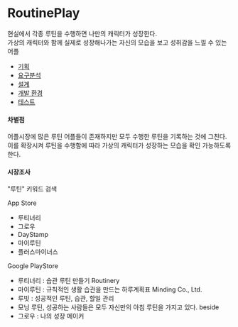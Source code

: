 # RoutinePlay

현실에서 각종 루틴을 수행하면 나만의 캐릭터가 성장한다.<br>
가상의 캐릭터와 함께 실제로 성장해나가는 자신의 모습을 보고 성취감을 느낄 수 있는 어플

* [기획](https://github.com/kwl3434/RoutinePlay/wiki/%EA%B8%B0%ED%9A%8D)
* [요구분석](https://github.com/kwl3434/RoutinePlay/wiki/%EC%9A%94%EA%B5%AC-%EB%B6%84%EC%84%9D)
* [설계](https://github.com/kwl3434/RoutinePlay/wiki/%EC%84%A4%EA%B3%84)
* [개발 환경](https://github.com/kwl3434/RoutinePlay/wiki/%EA%B0%9C%EB%B0%9C-%ED%99%98%EA%B2%BD)
* [테스트](https://github.com/kwl3434/RoutinePlay/wiki/%ED%85%8C%EC%8A%A4%ED%8A%B8)

#### 차별점
어플시장에 많은 루틴 어플들이 존재하지만 모두 수행한 루틴을 기록하는 것에 그친다.<br>
이를 확장시켜 루틴을 수행함에 따라 가상의 캐릭터가 성장하는 모습을 확인 가능하도록 한다.<br>

#### 시장조사
"루틴" 키워드 검색<br>

App Store<br>
- 루티너리
- 그로우
- DayStamp
- 마이루틴
- 플러스마이너스

Google PlayStore<br>
- 루티너리 : 습관 루틴 만들기 Routinery
- 마이루틴 : 규칙적인 생활 습관을 만드는 하루계획표 Minding Co., Ltd.
- 루빗 : 성공적인 루틴, 습관, 할일 관리
- 모닝 루틴, 성공하는 사람들은 모두 자신만의 아침 루틴을 가지고 있다. beside
- 그로우 : 나의 성장 메이커
